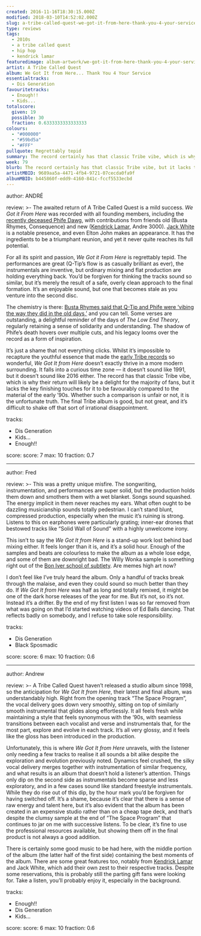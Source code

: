 ```yaml
---
created: 2016-11-16T18:30:15.000Z
modified: 2018-03-10T14:52:02.000Z
slug: a-tribe-called-quest-we-got-it-from-here-thank-you-4-your-service
type: reviews
tags:
  - 2010s
  - a tribe called quest
  - hip hop
  - kendrick lamar
featuredimage: album-artwork/we-got-it-from-here-thank-you-4-your-service-a-tribe-called-quest.jpg
artist: A Tribe Called Quest
album: We Got It from Here... Thank You 4 Your Service
essentialtracks:
  - Dis Generation
favouritetracks:
  - Enough!!
  - Kids...
totalscore:
  given: 19
  possible: 30
  fraction: 0.6333333333333333
colours:
  - "#000000"
  - "#59bd5a"
  - "#FFF"
pullquote: Regrettably tepid
summary: The record certainly has that classic Tribe vibe, which is why their return will likely be a delight for the majority of fans, but it categorically lacks the key finishing touches for it to be favourably compared to the material of the early ’90s.
week: 79
blurb: The record certainly has that classic Tribe vibe, but it lacks the key finishing touches for it to be favourably compared to the material of the early ’90s.
artistMBID: 9689aa5a-4471-4fb4-9721-07cecda0fa9f
albumMBID: b445860f-edd9-4160-841c-fccf5533ecbd
---
```

author: ANDRÉ

review: >-
  The awaited return of A Tribe Called Quest is a mild success. *We Got it From Here* was recorded with all founding members, including the [recently deceased Phife Dawg](http://www.rollingstone.com/music/news/a-tribe-called-quests-phife-dawg-dead-at-45-20160323), with contributions from friends old (Busta Rhymes, Consequence) and new ([Kendrick Lamar](/reviews/kendrick-lamar-damn/), Andre 3000). [Jack White](/reviews/jack-white-boarding-house-reach/) is a notable presence, and even Elton John makes an appearance. It has the ingredients to be a triumphant reunion, and yet it never quite reaches its full potential. 
  
  For all its spirit and passion, *We Got it From Here* is regrettably tepid. The performances are great (Q-Tip’s flow is as casually brilliant as ever), the instrumentals are inventive, but ordinary mixing and flat production are holding everything back. You’d be forgiven for thinking the tracks sound so similar, but it’s merely the result of a safe, overly clean approach to the final formation. It’s an enjoyable sound, but one that becomes stale as you venture into the second disc. 
  
  The chemistry is there: [Busta Rhymes said that Q-Tip and Phife were ‘vibing the way they did in the old days,’](http://www.nytimes.com/2016/11/06/arts/music/a-tribe-called-quest-new-album-interview.html?smid=pl-share&amp;_r=1) and you can tell. Some verses are outstanding, a delightful reminder of the days of *The Low End Theory*, regularly retaining a sense of solidarity and understanding. The shadow of Phife’s death hovers over multiple cuts, and his legacy looms over the record as a form of inspiration. 
  
  It’s just a shame that not everything clicks. Whilst it’s impossible to recapture the youthful essence that made the [early Tribe records](/reviews/a-tribe-called-quest-midnight-marauders/) so wonderful, *We Got It from Here* doesn’t exactly thrive in a more modern surrounding. It falls into a curious time zone — it doesn’t sound like 1991, but it doesn’t sound like 2016 either. The record has that classic Tribe vibe, which is why their return will likely be a delight for the majority of fans, but it lacks the key finishing touches for it to be favourably compared to the material of the early ’90s. Whether such a comparison is unfair or not, it is the unfortunate truth. The final Tribe album is good, but not great, and it’s difficult to shake off that sort of irrational disappointment.

tracks:
  - Dis Generation
  - ­Kids…
  - ­Enough!!

score:
  score: 7
  max: 10
  fraction: 0.7

---
author: Fred

review: >-
  This was a pretty unique misfire. The songwriting, instrumentation, and performances are super solid, but the production holds them down and smothers them with a wet blanket. Songs sound squashed. The energy implicit in them never reaches my ears. What often ought to be dazzling musicianship sounds totally pedestrian. I can’t stand blunt, compressed production, especially when the music it’s ruining is strong. Listens to this on earphones were particularly grating; inner-ear drones that bestowed tracks like “Solid Wall of Sound” with a highly unwelcome irony. 
  
  This isn’t to say the *We Got It from Here* is a stand-up work lost behind bad mixing either. It feels longer than it is, and it’s a solid hour. Enough of the samples and beats are colourless to make the album as a whole lose edge, and some of them are downright bad. The Willy Wonka sample is something right out of the [Bon Iver school of subtlety](/reviews/bon-iver-22-a-million/). Are memes high art now? 
  
  I don’t feel like I’ve truly heard the album. Only a handful of tracks break through the malaise, and even they could sound so much better than they do. If *We Got It from Here* was half as long and totally remixed, it might be one of the dark horse releases of the year for me. But it’s not, so it’s not. Instead it’s a drifter. By the end of my first listen I was so far removed from what was going on that I’d started watching videos of Ed Balls dancing. That reflects badly on somebody, and I refuse to take sole responsibility.

tracks:
  - Dis Generation
  - ­Black Sposmadic

score:
  score: 6
  max: 10
  fraction: 0.6

---
author: Andrew

review: >-
  A Tribe Called Quest haven’t released a studio album since 1998, so the anticipation for *We Got It from Here*, their latest and final album, was understandably high. Right from the opening track “The Space Program”, the vocal delivery goes down very smoothly, sitting on top of similarly smooth instrumental that glides along effortlessly. It all feels fresh while maintaining a style that feels synonymous with the ’90s, with seamless transitions between each vocalist and verse and instrumentals that, for the most part, explore and evolve in each track. It’s all very glossy, and it feels like the gloss has been introduced in the production. 
  
  Unfortunately, this is where *We Got It from Here* unravels, with the listener only needing a few tracks to realise it all sounds a bit alike despite the exploration and evolution previously noted. Dynamics feel crushed, the silky vocal delivery merges together with instrumentation of similar frequency, and what results is an album that doesn’t hold a listener’s attention. Things only dip on the second side as instrumentals become sparse and less exploratory, and in a few cases sound like standard freestyle instrumentals. While they do rise out of this dip, by the hour mark you’d be forgiven for having switched off. It’s a shame, because it’s clear that there is a sense of raw energy and talent here, but it’s also evident that the album has been created in an expensive studio rather than on a cheap tape deck, and that’s despite the clumsy sample at the end of “The Space Program” that continues to jar on me with successive listens. To be clear, it’s fine to use the professional resources available, but showing them off in the final product is not always a good addition. 
  
  There is certainly some good music to be had here, with the middle portion of the album (the latter half of the first side) containing the best moments of the album. There are some great features too, notably from [Kendrick Lamar](/reviews/kendrick-lamar-untitled-unmastered/) and Jack White, which add their own zest to their respective tracks. Despite some reservations, this is probably still the parting gift fans were looking for. Take a listen, you’ll probably enjoy it, especially in the background.

tracks:
  - Enough!!
  - ­Dis Generation
  - ­Kids…

score:
  score: 6
  max: 10
  fraction: 0.6
